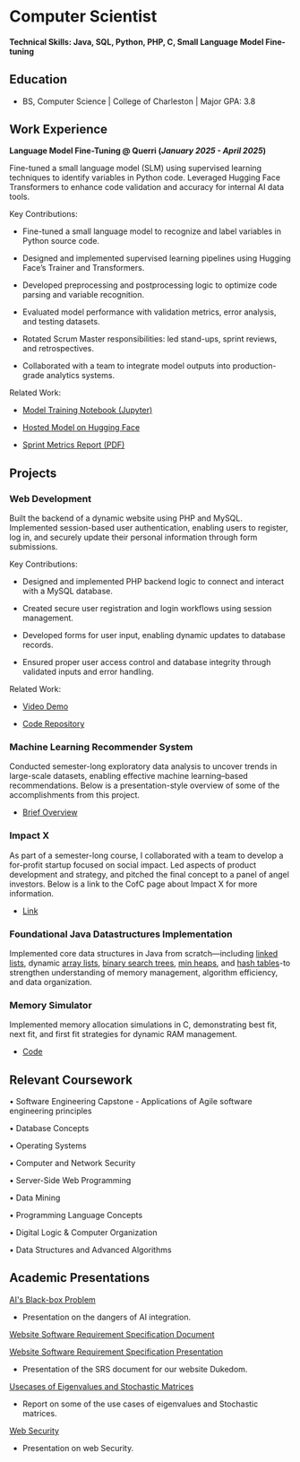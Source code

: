 # Computer Scientist

#### Technical Skills: Java, SQL, Python, PHP, C, Small Language Model Fine-tuning

## Education
- BS, Computer Science | College of Charleston | Major GPA: 3.8

## Work Experience
**Language Model Fine-Tuning @ Querri (_January 2025 - April 2025_)**

Fine-tuned a small language model (SLM) using supervised learning techniques to identify variables in Python code. Leveraged Hugging Face Transformers to enhance code validation and accuracy for internal AI data tools.

Key Contributions:

- Fine-tuned a small language model to recognize and label variables in Python source code.

- Designed and implemented supervised learning pipelines using Hugging Face’s Trainer and Transformers.

- Developed preprocessing and postprocessing logic to optimize code parsing and variable recognition.

- Evaluated model performance with validation metrics, error analysis, and testing datasets.

- Rotated Scrum Master responsibilities: led stand-ups, sprint reviews, and retrospectives.

- Collaborated with a team to integrate model outputs into production-grade analytics systems.

Related Work:

- [Model Training Notebook (Jupyter)](https://github.com/Greene-Ethan/EthanGreene.github.io/blob/main/assets/code/Supervised.ipynb)

- [Hosted Model on Hugging Face](https://huggingface.co/EthanCodesAI/Supervised-Variable-Identification)

- [Sprint Metrics Report (PDF)](/assets/img/SprintMetrics.pdf)

## Projects
### Web Development

Built the backend of a dynamic website using PHP and MySQL. Implemented session-based user authentication, enabling users to register, log in, and securely update their personal information through form submissions.

Key Contributions:

- Designed and implemented PHP backend logic to connect and interact with a MySQL database.

- Created secure user registration and login workflows using session management.

- Developed forms for user input, enabling dynamic updates to database records.

- Ensured proper user access control and database integrity through validated inputs and error handling.

Related Work:

- [Video Demo](https://www.youtube.com/watch?v=3ox0X4IIbkM)

- [Code Repository](https://github.com/Greene-Ethan/EthanGreene.github.io/tree/main/assets/code/DukedomFinalProject)

### Machine Learning Recommender System

Conducted semester-long exploratory data analysis to uncover trends in large-scale datasets, enabling effective machine learning–based recommendations. Below is a presentation-style overview of some of the accomplishments from this project.

- [Brief Overview](/assets/img/TripRecc.pdf)

### Impact X 

As part of a semester-long course, I collaborated with a team to develop a for-profit startup focused on social impact. Led aspects of product development and strategy, and pitched the final concept to a panel of angel investors. Below is a link to the CofC page about Impact X for more information.

- [Link](https://charleston.edu/school-business/centers-initiatives/center-entrepreneurship/impactx.php#accordion-22dd17d9-3365-41af-a6aa-a5bdb6e4a743-0)

### Foundational Java Datastructures Implementation

Implemented core data structures in Java from scratch—including [linked lists](assets/code/DatastructuresImplementation/LinkedListADT.java), dynamic [array lists](/assets/code/DatastructuresImplementation/ArrayListADT.java), [binary search trees](/assets/code/DatastructuresImplementation/BST.java), [min heaps](assets/code/DatastructuresImplementation/MinHeap.java), and [hash tables](assets/code/DatastructuresImplementation/HashTable.java)-to strengthen understanding of memory management, algorithm efficiency, and data organization.

### Memory Simulator
Implemented memory allocation simulations in C, demonstrating best fit, next fit, and first fit strategies for dynamic RAM management.

- [Code](https://github.com/Greene-Ethan/EthanGreene.github.io/blob/main/assets/code/MemorySimulator/mem.c)


## Relevant Coursework
• Software Engineering Capstone - Applications of Agile software engineering principles

• Database Concepts

• Operating Systems

•	Computer and Network Security

•	Server-Side Web Programming

•	Data Mining

•	Programming Language Concepts

•	Digital Logic & Computer Organization

•	Data Structures and Advanced Algorithms

## Academic Presentations


[AI's Black-box Problem](/assets/img/AIsBlack-boxproblem.pdf)

- Presentation on the dangers of AI integration.

[Website Software Requirement Specification Document](/assets/img/SoftwareRequirementSpecificationDocument.pdf)

[Website Software Requirement Specification Presentation](/assets/img/DukedomSRSPresentation.pdf)

- Presentation of the SRS document for our website Dukedom.

[Usecases of Eigenvalues and Stochastic Matrices](/assets/img/Math203FinalPaper.pdf)

- Report on some of the use cases of eigenvalues and Stochastic matrices.

[Web Security](/assets/img/WebSecurity.pdf)

- Presentation on web Security.
